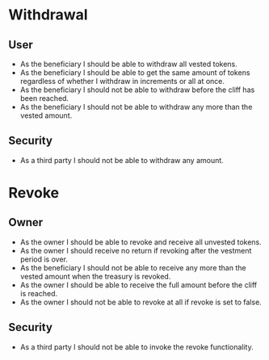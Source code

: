 # Withdrawal
## User
* As the beneficiary I should be able to withdraw all vested tokens.
* As the beneficiary I should be able to get the same amount of tokens regardless of whether I withdraw in increments or all at once.
* As the beneficiary I should not be able to withdraw before the cliff has been reached.
* As the beneficiary I should not be able to withdraw any more than the vested amount.
## Security
* As a third party I should not be able to withdraw any amount.

# Revoke
## Owner
* As the owner I should be able to revoke and receive all unvested tokens.
* As the owner I should receive no return if revoking after the vestment period is over.
* As the beneficiary I should not be able to receive any more than the vested amount when the treasury is revoked.
* As the owner I should be able to receive the full amount before the cliff is reached.
* As the owner I should not be able to revoke at all if revoke is set to false.
## Security
* As a third party I should not be able to invoke the revoke functionality.